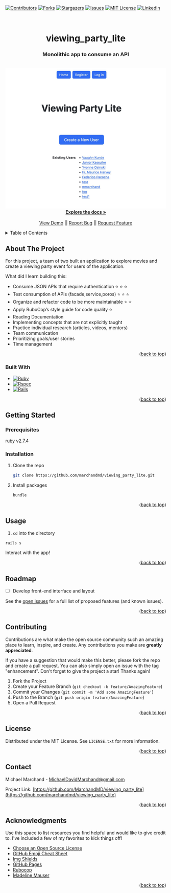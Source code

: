 <!-- Improved compatibility of back to top link: See: https://github.com/marchandmd/viewing_party_lite/pull/73 -->

<a name="readme-top"></a>

<!--
*** Thanks for checking out the viewing_party_lite. If you have a suggestion
*** that would make this better, please fork the repo and create a pull request
*** or simply open an issue with the tag "enhancement".
*** Don't forget to give the project a star!
*** Thanks again! Now go create something AMAZING! :D
-->

<!-- PROJECT SHIELDS -->
<!--
*** I'm using markdown "reference style" links for readability.
*** Reference links are enclosed in brackets [ ] instead of parentheses ( ).
*** See the bottom of this document for the declaration of the reference variables
*** for contributors-url, forks-url, etc. This is an optional, concise syntax you may use.
*** https://www.markdownguide.org/basic-syntax/#reference-style-links
-->

[![Contributors][contributors-shield]][contributors-url]
[![Forks][forks-shield]][forks-url]
[![Stargazers][stars-shield]][stars-url]
[![Issues][issues-shield]][issues-url]
[![MIT License][license-shield]][license-url]
[![LinkedIn][linkedin-shield]][linkedin-url]

<!-- PROJECT LOGO -->
<br />
<div align="center">

  <h1 align="center">viewing_party_lite</h1>

  <p align="center">
    <h3>Monolithic app to consume an API</h3>
    <br />
    <img src="./app/assets/images/viewing_party_lite.jpg" alt="viewing_party_lite">
    <br />
    <a href="https://backend.turing.edu/module3/projects/viewing_party_lite/index"><strong>Explore the docs »</strong></a>
    <br />
    <br />
    <a href="https://github.com/marchandmd/viewing_party_lite">View Demo</a>
    ||
    <a href="https://github.com/marchandmd/viewing_party_lite/issues">Report Bug</a>
    ||
    <a href="https://github.com/marchandmd/viewing_party_lite/issues">Request Feature</a>
  </p>
</div>

<!-- TABLE OF CONTENTS -->
<details>
  <summary>Table of Contents</summary>
  <ol>
    <li>
      <a href="#about-the-project">About The Project</a>
      <ul>
        <li><a href="#built-with">Built With</a></li>
      </ul>
    </li>
    <li>
      <a href="#getting-started">Getting Started</a>
      <ul>
        <li><a href="#prerequisites">Prerequisites</a></li>
        <li><a href="#installation">Installation</a></li>
      </ul>
    </li>
    <li><a href="#usage">Usage</a></li>
    <li><a href="#roadmap">Roadmap</a></li>
    <li><a href="#contributing">Contributing</a></li>
    <li><a href="#license">License</a></li>
    <li><a href="#contact">Contact</a></li>
    <li><a href="#acknowledgments">Acknowledgments</a></li>
  </ol>
</details>

<!-- ABOUT THE PROJECT -->

## About The Project

For this project, a team of two built an application to explore movies and create a viewing party event for users of the application.

What did I learn building this:

- Consume JSON APIs that require authentication ⭐ ⭐ ⭐
- Test consumption of APIs (facade,service,poros) ⭐ ⭐ ⭐
- Organize and refactor code to be more maintainable ⭐ ⭐
- Apply RuboCop’s style guide for code quality ⭐
- Reading Documentation
- Implementing concepts that are not explicitly taught
- Practice individual research (articles, videos, mentors)
- Team communication
- Prioritizing goals/user stories
- Time management


<p align="right">(<a href="#readme-top">back to top</a>)</p>

### Built With

-   [![Ruby][ruby.com]][ruby-url]
-   [![Rspec][rspec.com]][rspec-url]
-   [![Rails][rails.com]][rails-url]

<p align="right">(<a href="#readme-top">back to top</a>)</p>

<!-- GETTING STARTED -->

## Getting Started

### Prerequisites

ruby v2.7.4

### Installation

1. Clone the repo
    ```sh
    git clone https://github.com/marchandmd/viewing_party_lite.git
    ```
2. Install packages
    ```sh
    bundle
    ```

<p align="right">(<a href="#readme-top">back to top</a>)</p>

<!-- USAGE EXAMPLES -->

## Usage

1. `cd` into the directory

```bs
rails s
```
Interact with the app!

<p align="right">(<a href="#readme-top">back to top</a>)</p>

<!-- ROADMAP -->

## Roadmap

- [ ] Develop front-end interface and layout


See the [open issues](https://github.com/marchandmd/viewing_party_lite/issues) for a full list of proposed features (and known issues).

<p align="right">(<a href="#readme-top">back to top</a>)</p>

<!-- CONTRIBUTING -->

## Contributing

Contributions are what make the open source community such an amazing place to learn, inspire, and create. Any contributions you make are **greatly appreciated**.

If you have a suggestion that would make this better, please fork the repo and create a pull request. You can also simply open an issue with the tag "enhancement".
Don't forget to give the project a star! Thanks again!

1. Fork the Project
2. Create your Feature Branch (`git checkout -b feature/AmazingFeature`)
3. Commit your Changes (`git commit -m 'Add some AmazingFeature'`)
4. Push to the Branch (`git push origin feature/AmazingFeature`)
5. Open a Pull Request

<p align="right">(<a href="#readme-top">back to top</a>)</p>

<!-- LICENSE -->

## License

Distributed under the MIT License. See `LICENSE.txt` for more information.

<p align="right">(<a href="#readme-top">back to top</a>)</p>

<!-- CONTACT -->

## Contact

Michael Marchand - MichaelDavidMarchand@gmail.com

Project Link: [https://github.com/MarchandMD/viewing_party_lite](https://github.com/marchandmd/viewing_party_lite)

<p align="right">(<a href="#readme-top">back to top</a>)</p>

<!-- ACKNOWLEDGMENTS -->

## Acknowledgments

Use this space to list resources you find helpful and would like to give credit to. I've included a few of my favorites to kick things off!

-   [Choose an Open Source License](https://choosealicense.com)
-   [GitHub Emoji Cheat Sheet](https://www.webpagefx.com/tools/emoji-cheat-sheet)
-   [Img Shields](https://shields.io)
-   [GitHub Pages](https://pages.github.com)
-   [Rubocop](https://rubocop.org/)
-   [Madeline Mauser](https://github.com/MadelineMauser)

<p align="right">(<a href="#readme-top">back to top</a>)</p>

<!-- MARKDOWN LINKS & IMAGES -->
<!-- https://www.markdownguide.org/basic-syntax/#reference-style-links -->

[contributors-shield]: https://img.shields.io/github/contributors/marchandmd/viewing_party_lite.svg?style=for-the-badge
[contributors-url]: https://github.com/marchandmd/viewing_party_lite/graphs/contributors
[forks-shield]: https://img.shields.io/github/forks/marchandmd/viewing_party_lite.svg?style=for-the-badge
[forks-url]: https://github.com/marchandmd/viewing_party_lite/network/members
[stars-shield]: https://img.shields.io/github/stars/marchandmd/viewing_party_lite.svg?style=for-the-badge
[stars-url]: https://github.com/marchandmd/viewing_party_lite/stargazers
[issues-shield]: https://img.shields.io/github/issues/marchandmd/viewing_party_lite.svg?style=for-the-badge
[issues-url]: https://github.com/marchandmd/viewing_party_lite/issues
[license-shield]: https://img.shields.io/github/license/marchandmd/viewing_party_lite.svg?style=for-the-badge
[license-url]: https://github.com/marchandmd/viewing_party_lite/blob/master/LICENSE.txt
[linkedin-shield]: https://img.shields.io/badge/-LinkedIn-black.svg?style=for-the-badge&logo=linkedin&colorB=555
[linkedin-url]: https://linkedin.com/in/mmarchand1/
[product-screenshot]: images/screenshot.png
[bootstrap.com]: https://img.shields.io/badge/Bootstrap-563D7C?style=for-the-badge&logo=bootstrap&logoColor=white
[bootstrap-url]: https://getbootstrap.com
[ruby.com]: https://img.shields.io/badge/ruby-v2.7.4-red
[ruby-url]: https://ruby-doc.org/core-2.7.2/
[rspec.com]: https://img.shields.io/badge/rspec-v3.12-success
[rspec-url]: https://rspec.info/documentation/
[rails.com]: https://img.shields.io/badge/rails-v5.2-success
[rails-url]: https://guides.rubyonrails.org/v5.2/
